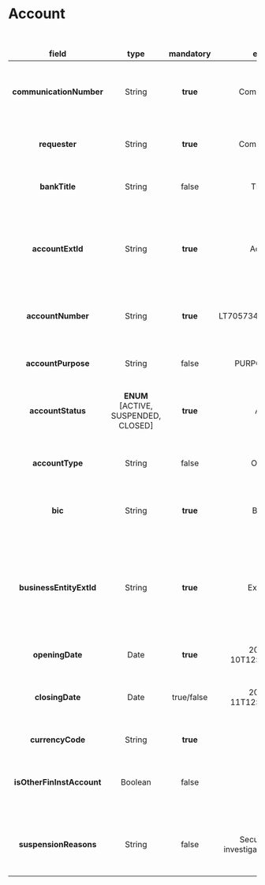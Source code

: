 # Account
​
<table>
	<thead>
		<tr>
			<td style="text-align:center"><b> field </td>
			<td style="text-align:center"><b> type </td>
			<td style="text-align:center"><b> mandatory </td>
			<td style="text-align:center"><b> example </td>
			<td style="text-align:center"><b> description </td>
		</tr>
	</thead>
	<tbody>
		<tr>
			<td style="text-align:center"><b> communicationNumber </td>
			<td style="text-align:center"> String </td>
			<td style="text-align:center"><b> true </td>
			<td style="text-align:center"> ComNr_000321 </td>
			<td> Unique number of communication. Used for risk assessment callback </td>
		</tr>
        <tr>
			<td style="text-align:center"><b> requester  </td>
			<td style="text-align:center"> String </td>
			<td style="text-align:center"><b> true </td>
			<td style="text-align:center"> ComNr_000321 </td>
			<td> Name of the system requesting web service </td>
		</tr>
        <tr>
            <td style="text-align:center"><b> bankTitle </td>
            <td style="text-align:center"> String </td>
            <td style="text-align:center"> false </td>
            <td style="text-align:center">TBC bank  </td>
            <td> Title of bank with which the operation is happening </td>
        </tr>
        <tr>
            <td style="text-align:center"><b> accountExtId </td>
            <td style="text-align:center"> String </td>
            <td style="text-align:center"> <b>true </td>
            <td style="text-align:center"> Acc_0011  </td>
            <td> External account identification number used to track activity regarding the specific account </td>
        </tr>
        <tr>
            <td style="text-align:center"><b> accountNumber </td>
            <td style="text-align:center">String </td>
            <td style="text-align:center"> <b>true </td>
            <td style="text-align:center">LT705734389447757988  </td>
            <td> Unique account identification number used in performing operations</td>
        </tr>
        <tr>
            <td style="text-align:center"><b> accountPurpose </td>
            <td style="text-align:center"> String </td>
            <td style="text-align:center"> false </td>
            <td style="text-align:center">PURPOSE_INVEST  </td>
            <td> The purpose of owning the account in question </td>
        </tr>
        <tr>
            <td style="text-align:center"><b> accountStatus </td>
            <td style="text-align:center"> <b>ENUM</b> <br/> [ACTIVE, <br/>SUSPENDED,<br/> CLOSED] </td>
            <td style="text-align:center"><b> true </td>
            <td style="text-align:center">ACTIVE  </td>
            <td> Refers to the current condition or state of an account </td>
        </tr>
        <tr>
            <td style="text-align:center"><b> accountType </td>
            <td style="text-align:center"> String </td>
            <td style="text-align:center"> false </td>
            <td style="text-align:center">ORG_B2B  </td>
            <td> Categorizes accounts by their intended purposes and features </td>
        </tr>
        <tr>
            <td style="text-align:center"><b> bic </td>
            <td style="text-align:center"> String </td>
            <td style="text-align:center"><b> true </td>
            <td style="text-align:center"> BICXX22 </td>
            <td> Bank identifier code for account number </td>
        </tr>
        <tr>
            <td style="text-align:center"><b> businessEntityExtId </td>
            <td style="text-align:center"> String </td>
            <td style="text-align:center"><b> true </td>
            <td style="text-align:center"> ExtId_0012 </td>
            <td> External business entity indicator. Refers to the same value used for the <br/<b>customerExtId</b>, which helps to identify external business entity </td>
        </tr>
        <tr>
            <td style="text-align:center"><b>openingDate  </td>
            <td style="text-align:center"> Date </td>
            <td style="text-align:center"> <b> true </td>
            <td style="text-align:center"> 2022-12-10T12:10:11+02:00 </td>
            <td> Account opening date  </td>
        </tr>
        <tr>
            <td style="text-align:center"><b> closingDate </td>
            <td style="text-align:center">Date  </td>
            <td style="text-align:center"> true/false </td>
            <td style="text-align:center"> 2022-12-11T12:10:11+02:00 </td>
            <td> Account closing date </br> <b>Mandatory</b> only when accountStatus = CLOSED </td>
        </tr>
        <tr>
            <td style="text-align:center"><b> currencyCode </td>
            <td style="text-align:center"> String </td>
            <td style="text-align:center"><b> true </td>
            <td style="text-align:center"> EUR </td>
            <td> International currency code </td>
        </tr>
        <tr>
            <td style="text-align:center"><b> isOtherFinInstAccount </td>
            <td style="text-align:center"> Boolean </td>
            <td style="text-align:center"> false </td>
            <td style="text-align:center"> false </td>
            <td> Declaring whether the account belongs to other financial institution </td>
        </tr>
        <tr>
            <td style="text-align:center"><b> suspensionReasons </td>
            <td style="text-align:center"> String </td>
            <td style="text-align:center">false  </td>
            <td style="text-align:center"> Security breach investigation in progress </td>
            <td> A reason for suspension can be provided only if the account status is SUSPENDED </td>
        </tr>
    </tbody>
  </table>  


